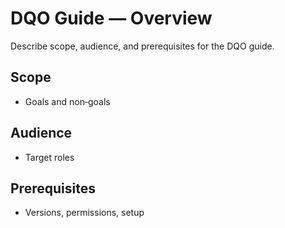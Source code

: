 # DQO Guide — Overview

Describe scope, audience, and prerequisites for the DQO guide.

## Scope
- Goals and non‑goals

## Audience
- Target roles

## Prerequisites
- Versions, permissions, setup
